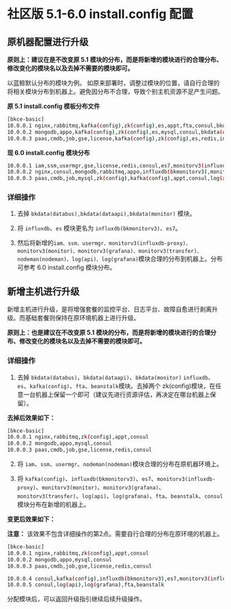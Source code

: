 # 社区版 5.1-6.0 install.config 配置

## 原机器配置进行升级

**原则上：建议在是不改变原 5.1 模块的分布，而是将新增的模块进行的合理分布、修改变化的模块名以及去掉不需要的模块即可。**

以蓝鲸默认分布的模块为例。
如原来部署时，调整过模块的位置，请自行合理的将相关模块分布到机器上。避免因分布不合理，导致个别主机资源不足产生问题。

**原 5.1 install.config 模板分布文件**

```bash
[bkce-basic]
10.0.0.1 nginx,rabbitmq,kafka(config),zk(config),es,appt,fta,consul,bkdata(databus)
10.0.0.2 mongodb,appo,kafka(config),zk(config),es,mysql,consul,bkdata(dataapi),beanstalk
10.0.0.3 paas,cmdb,job,gse,license,kafka(config),zk(config),es,redis,influxdb,consul,bkdata(monitor)
```

**现 6.0 install.config 模块分布**

```bash
10.0.0.1 iam,ssm,usermgr,gse,license,redis,consul,es7,monitorv3(influxdb-proxy),monitorv3(monitor),monitorv3(grafana)
10.0.0.2 nginx,consul,mongodb,rabbitmq,appo,influxdb(bkmonitorv3),monitorv3(transfer),fta,beanstalk
10.0.0.3 paas,cmdb,job,mysql,zk(config),kafka(config),appt,consul,log(api),nodeman(nodeman),log(grafana)
```

### 详细操作

1. 去掉 `bkdata(databus),bkdata(dataapi),bkdata(monitor)` 模块。

2. 将 `influxdb`、`es` 模块更名为 `influxdb(bkmonitorv3)`、`es7`。

3. 然后将新增的`iam、ssm、usermgr、monitorv3(influxdb-proxy)、monitorv3(monitor)、monitorv3(grafana)、monitorv3(transfer)、nodeman(nodeman)、log(api)、log(grafana)`模块合理的分布到机器上。分布可参考 6.0 install.config 模块分布。

## 新增主机进行升级

新增主机进行升级，是将增强套餐的监控平台、日志平台、故障自愈进行剥离升级。而基础套餐则保持在原环境机器上进行升级。

**原则上：也是建议在不改变原 5.1 模块的分布，而是将新增的模块进行的合理分布、修改变化的模块名以及去掉不需要的模块即可。**

### 详细操作

1. 去掉 `bkdata(databus)`、`bkdata(dataapi)`、`bkdata(monitor)` `influxdb`、`es`、`kafka(config)`、`fta`、`beanstalk`模块。去掉两个 zk(config)模块，在任意一台机器上保留一个即可（建议先进行资源评估，再决定在哪台机器上保留）。

 **去掉后效果如下：**

 ```bash
[bkce-basic]
10.0.0.1 nginx,rabbitmq,zk(config),appt,consul
10.0.0.2 mongodb,appo,mysql,consul
10.0.0.3 paas,cmdb,job,gse,license,redis,consul
```

2. 将 `iam`、`ssm`、`usermgr`、`nodeman(nodeman)`模块合理的分布在原机器环境上。

3. 将 `kafka(config)`、`influxdb(bkmonitorv3)`、`es7`、`monitorv3(influxdb-proxy)`、`monitorv3(monitor)`、`monitorv3(grafana)`、`monitorv3(transfer)`、`log(api)`、`log(grafana)`、`fta`、`beanstalk`、`consul` 模块分布在新增的机器上。

**变更后效果如下：**

**注意：** 该效果不包含详细操作的第2点。需要自行合理的分布在原环境的机器上。

```bash
[bkce-basic]
10.0.0.1 nginx,rabbitmq,zk(config),appt,consul
10.0.0.2 mongodb,appo,mysql,consul
10.0.0.3 paas,cmdb,job,gse,license,redis,consul

10.0.0.4 consul,kafka(config),influxdb(bkmonitorv3),es7,monitorv3(influxdb-proxy),monitorv3(monitor),monitorv3(grafana),monitorv3(transfer)
10.0.0.5 consul,log(api),log(grafana),fta,beanstalk
```

分配模块后，可以返回升级指引继续后续升级操作。
